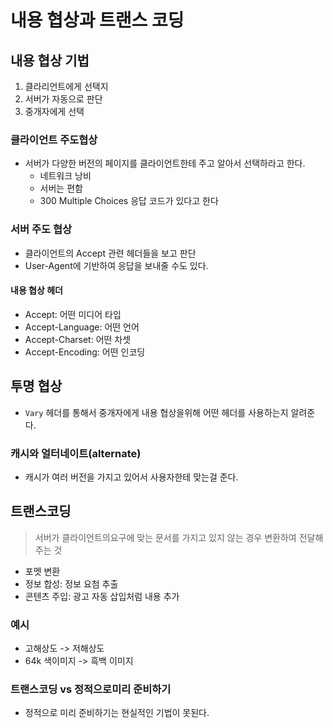 # 내용 협상과 트랜스 코딩
## 내용 협상 기법
1. 클라리언트에게 선택지
2. 서버가 자동으로 판단
3. 중개자에게 선택

### 클라이언트 주도협상
- 서버가 다양한 버전의 페이지를 클라이언트한테 주고 알아서 선택하라고 한다.
  - 네트워크 낭비
  - 서버는 편함
  - 300 Multiple Choices 응답 코드가 있다고 한다 

### 서버 주도 협상
- 클라이언트의 Accept 관련 헤더들을 보고 판단
- User-Agent에 기반하여 응답을 보내줄 수도 있다.

#### 내용 협상 헤더
- Accept: 어떤 미디어 타입
- Accept-Language: 어떤 언어
- Accept-Charset: 어떤 차셋
- Accept-Encoding: 어떤 인코딩

## 투명 협상
- `Vary` 헤더를 통해서 중개자에게 내용 협상을위해 어떤 헤더를 사용하는지 알려준다.

### 캐시와 얼터네이트(alternate)
- 캐시가 여러 버전을 가지고 있어서 사용자한테 맞는걸 준다.

## 트랜스코딩
> 서버가 클라이언트의요구에 맞는 문서를 가지고 있지 않는 경우 변환하여 전달해주는 것
- 포멧 변환
- 정보 합성: 정보 요첨 추출
- 콘텐츠 주입: 광고 자동 삽입처럼 내용 추가

### 예시
- 고해상도 -> 저해상도
- 64k 색이미지 -> 흑백 이미지

### 트랜스코딩 vs 정적으로미리 준비하기
- 정적으로 미리 준비하기는 현실적인 기법이 못된다.
